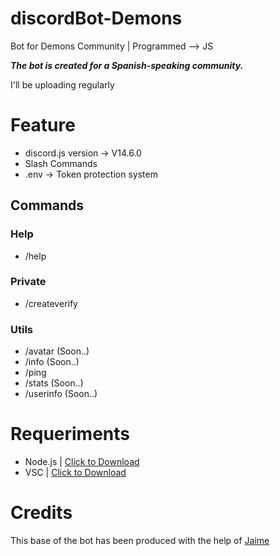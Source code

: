 # discordBot-Demons
Bot for Demons Community | Programmed --> JS

***The bot is created for a Spanish-speaking community.***

I'll be uploading regularly

# Feature
- discord.js version -> V14.6.0
- Slash Commands
- .env -> Token protection system

## Commands

### Help

- /help

### Private

- /createverify

### Utils

- /avatar (Soon..)
- /info (Soon..)
- /ping
- /stats (Soon..)
- /userinfo (Soon..)

# Requeriments
- Node.js | [Click to Download](https://nodejs.org/en/download/)
- VSC | [Click to Download](https://code.visualstudio.com/download)

# Credits

This base of the bot has been produced with the help of [Jaime](https://github.com/Jaimeetxebarria)

